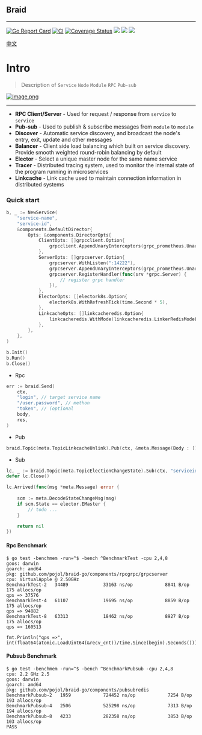 ## Braid

---

[![Go Report Card](https://goreportcard.com/badge/github.com/pojol/braid-go)](https://goreportcard.com/report/github.com/pojol/braid-go)
[![CI](https://github.com/pojol/braid-go/actions/workflows/actions.yml/badge.svg?branch=develop)](https://github.com/pojol/braid-go/actions/workflows/actions.yml)
[![Coverage Status](https://coveralls.io/repos/github/pojol/braid-go/badge.svg?branch=develop)](https://coveralls.io/github/pojol/braid-go?branch=develop)
[![](https://img.shields.io/badge/sample-%E6%A0%B7%E4%BE%8B-2ca5e0?style=flat&logo=appveyor)](https://github.com/pojol/braidgo-sample)
[![](https://img.shields.io/badge/doc-%E6%96%87%E6%A1%A3-2ca5e0?style=flat&logo=appveyor)](https://docs.braid-go.fun)
[![](https://img.shields.io/badge/slack-%E4%BA%A4%E6%B5%81-2ca5e0?style=flat&logo=slack)](https://join.slack.com/t/braid-world/shared_invite/zt-mw95pa7m-0Kak8lwE3o4KGMaTuxatJw)


[中文](README_CN.md)

# Intro

> Description of `Service` `Node` `Module` `RPC` `Pub-sub` 

[![image.png](https://i.postimg.cc/nrMjGVGP/image.png)](https://postimg.cc/xND1027v)

---

* **RPC Client/Server** - Used for request / response from `service` to `service` 
* **Pub-sub** - Used to publish & subscribe messages from `module` to `module` 
* **Discover** - Automatic service discovery, and broadcast the node's entry, exit, update and other messages 
* **Balancer** - Client side load balancing which built on service discovery. Provide smooth weighted round-robin balancing by default 
* **Elector** - Select a unique master node for the same name service
* **Tracer** - Distributed tracing system, used to monitor the internal state of the program running in microservices
* **Linkcache** - Link cache used to maintain connection information in distributed systems

### Quick start

```go
b, _ := NewService(
	"service-name",
	"service-id",
	&components.DefaultDirector{
		Opts: &components.DirectorOpts{
			ClientOpts: []grpcclient.Option{
				grpcclient.AppendUnaryInterceptors(grpc_prometheus.UnaryClientInterceptor),
			},
			ServerOpts: []grpcserver.Option{
				grpcserver.WithListen(":14222"),
				grpcserver.AppendUnaryInterceptors(grpc_prometheus.UnaryServerInterceptor),
				grpcserver.RegisterHandler(func(srv *grpc.Server) {
					// register grpc handler
				}),
			},
			ElectorOpts: []electork8s.Option{
				electork8s.WithRefreshTick(time.Second * 5),
			},
			LinkcacheOpts: []linkcacheredis.Option{
				linkcacheredis.WithMode(linkcacheredis.LinkerRedisModeLocal),
			},
		},
	},
)

b.Init()
b.Run()
b.Close()
```

* Rpc
```go
err := braid.Send(
	ctx,
	"login", // target service name
	"/user.password", // methon
	"token", // (optional
	body,
	res,
)
```

* Pub
```go
braid.Topic(meta.TopicLinkcacheUnlink).Pub(ctx, &meta.Message(Body : []byte("usertoken")))
```

* Sub
```go
lc, _ := braid.Topic(meta.TopicElectionChangeState).Sub(ctx, "serviceid")
defer lc.Close()

lc.Arrived(func(msg *meta.Message) error { 
	
	scm := meta.DecodeStateChangeMsg(msg)
	if scm.State == elector.EMaster {
		// todo ...
	}

	return nil
})

```

#### **Rpc** Benchmark
```shell
$ go test -benchmem -run=^$ -bench ^BenchmarkTest -cpu 2,4,8
goos: darwin
goarch: amd64
pkg: github.com/pojol/braid-go/components/rpcgrpc/grpcserver
cpu: VirtualApple @ 2.50GHz
BenchmarkTest-2   34489             33163 ns/op            8841 B/op        175 allocs/op
qps => 37576
BenchmarkTest-4   61107             19695 ns/op            8859 B/op        175 allocs/op
qps => 94882
BenchmarkTest-8   63313             18462 ns/op            8927 B/op        175 allocs/op
qps => 160513

fmt.Println("qps =>", int(float64(atomic.LoadUint64(&recv_cnt))/time.Since(begin).Seconds()))
```

#### **Pubsub** Benchmark
```shell
$ go test -benchmem -run=^$ -bench ^BenchmarkPubsub -cpu 2,4,8
cpu: 2.2 GHz 2.5
goos: darwin
goarch: amd64
pkg: github.com/pojol/braid-go/components/pubsubredis
BenchmarkPubsub-2   1959            724452 ns/op            7254 B/op        193 allocs/op
BenchmarkPubsub-4	2506            525298 ns/op            7313 B/op        194 allocs/op
BenchmarkPubsub-8	4233            282358 ns/op            3853 B/op        103 allocs/op
PASS
```